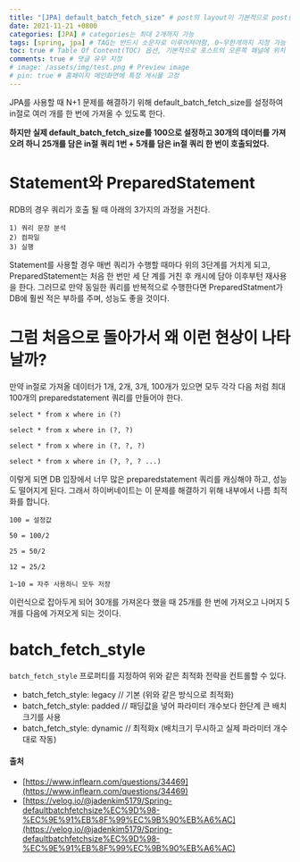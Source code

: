 ```yaml
---
title: "[JPA] default_batch_fetch_size" # post의 layout이 기본적으로 post로 설정되어있어서 Front Matter에 따로 layout변수를 만들어 주지 않아도 됨
date: 2021-11-21 +0800
categories: [JPA] # categories는 최대 2개까지 가능
tags: [spring, jpa] # TAG는 반드시 소문자로 이루어져야함, 0~무한개까지 지정 가능
toc: true # Table Of Content(TOC) 옵션, 기본적으로 포스트의 오른쪽 패널에 위치
comments: true # 댓글 유무 지정
# image: /assets/img/test.png # Preview image
# pin: true # 홈페이지 메인화면에 특정 게시물 고정
---
```


JPA를 사용할 때 N+1 문제를 해결하기 위해 default_batch_fetch_size를 설정하여 in절로 여러 개를 한 번에 가져올 수 있도록 한다.

<b>하지만 실제 default_batch_fetch_size를 100으로 설정하고 30개의 데이터를 가져오려 하니 25개를 담은 in절 쿼리 1번 + 5개를 담은 in절 쿼리 한 번이 호출되었다.</b>


# Statement와 PreparedStatement
RDB의 경우 쿼리가 호출 될 때 아래의 3가지의 과정을 거친다.

~~~
1) 쿼리 문장 분석
2) 컴파일
3) 실행
~~~

Statement를 사용할 경우 매번 쿼리가 수행할 때마다 위의 3단계를 거치게 되고, PreparedStatement는 처음 한 번만 세 단 계를 거친 후 캐시에 담아 이후부턴 재사용을 한다. 그러므로 만약 동일한 쿼리를 반복적으로 수행한다면 PreparedStatment가 DB에 훨씬 적은 부하를 주며, 성능도 좋을 것이다.

# 그럼 처음으로 돌아가서 왜 이런 현상이 나타날까?
만약 in절로 가져올 데이터가 1개, 2개, 3개, 100개가 있으면 모두 각각 다음 처럼 최대 100개의 preparedstatement 쿼리를 만들어야 한다.

~~~
select * from x where in (?)

select * from x where in (?, ?)

select * from x where in (?, ?, ?)

select * from x where in (?, ?, ? ...)
~~~

이렇게 되면 DB 입장에서 너무 많은 preparedstatement 쿼리를 캐싱해야 하고, 성능도 떨어지게 된다. 그래서 하이버네이트는 이 문제를 해결하기 위해 내부에서 나름 최적화를 합니다.

~~~
100 = 설정값

50 = 100/2

25 = 50/2

12 = 25/2

1~10 = 자주 사용하니 모두 저장
~~~

이런식으로 잡아두게 되어 30개를 가져온다 했을 때 25개를 한 번에 가져오고 나머지 5개를 다음에 가져오게 되는 것이다.

# batch_fetch_style
`batch_fetch_style` 프로퍼티를 지정하여 위와 같은 최적화 전략을 컨트롤할 수 있다.

- batch_fetch_style: legacy // 기본 (위와 같은 방식으로 최적화)
- batch_fetch_style: padded // 패딩값을 넣어 파라미터 개수보다 한단계 큰 배치크기를 사용
- batch_fetch_style: dynamic // 최적화x (배치크기 무시하고 실제 파라미터 개수대로 작동)

#### 출처
- [https://www.inflearn.com/questions/34469](https://www.inflearn.com/questions/34469)
- [https://velog.io/@jadenkim5179/Spring-defaultbatchfetchsize%EC%9D%98-%EC%9E%91%EB%8F%99%EC%9B%90%EB%A6%AC](https://velog.io/@jadenkim5179/Spring-defaultbatchfetchsize%EC%9D%98-%EC%9E%91%EB%8F%99%EC%9B%90%EB%A6%AC)